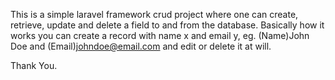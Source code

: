 This is a simple laravel framework crud project where one can create, retrieve, update and delete a field to and from the database.
Basically how it works you can create a record with name x and email y, eg. (Name)John Doe and (Email)johndoe@email.com and edit or delete it at will.

Thank You.
